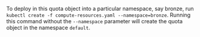 
To deploy in this quota object into a particular namespace, say bronze, run `kubectl create -f compute-resources.yaml --namespace=bronze`. 
Running this command without the `--namespace` parameter will create the quota object in the namespace `default`.
